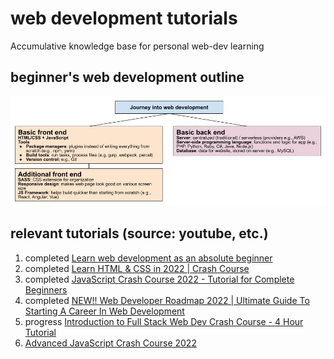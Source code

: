 # web development tutorials

Accumulative knowledge base for personal web-dev learning

## beginner's web development outline

![beginner's web-dev outline (personal google drawing)](1-web-development-beginner-outline.jpg)

## relevant tutorials (source: youtube, etc.)

1. completed [Learn web development as an absolute beginner](https://www.youtube.com/watch?v=ysEN5RaKOlA&list=PLlDtQmr6nZSY90W9SYNw4k_Jv--mSzt0z&index=35)
2. completed [Learn HTML & CSS in 2022 | Crash Course](https://www.youtube.com/watch?v=gXLjWRteuWI&t=960s)
3. completed [JavaScript Crash Course 2022 - Tutorial for Complete Beginners](https://www.youtube.com/watch?v=XIOLqoPHCJ4&t=2617s)
4. completed [NEW!! Web Developer Roadmap 2022 | Ultimate Guide To Starting A Career In Web Development](https://www.youtube.com/watch?v=7uJGjbkp0-U)
5. progress [Introduction to Full Stack Web Dev Crash Course - 4 Hour Tutorial](https://www.youtube.com/watch?v=8x19xdpIAiQ&t=445s)
6. [Advanced JavaScript Crash Course 2022](https://www.youtube.com/watch?v=R9I85RhI7Cg)
